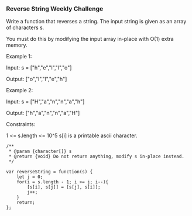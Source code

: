 
### Reverse String Weekly Challenge

Write a function that reverses a string. The input string is given as an array of characters s.

You must do this by modifying the input array in-place with O(1) extra memory.

Example 1:

Input: s = ["h","e","l","l","o"]

Output: ["o","l","l","e","h"]

Example 2:

Input: s = ["H","a","n","n","a","h"]

Output: ["h","a","n","n","a","H"]
 
Constraints:

1 <= s.length <= 10^5
s[i] is a printable ascii character.


```
/**
 * @param {character[]} s
 * @return {void} Do not return anything, modify s in-place instead.
 */

var reverseString = function(s) {
    let j = 0;
    for(i = s.length - 1; i >= j; i--){
        [s[i], s[j]] = [s[j], s[i]];
        j++;
    }
    return; 
};
```